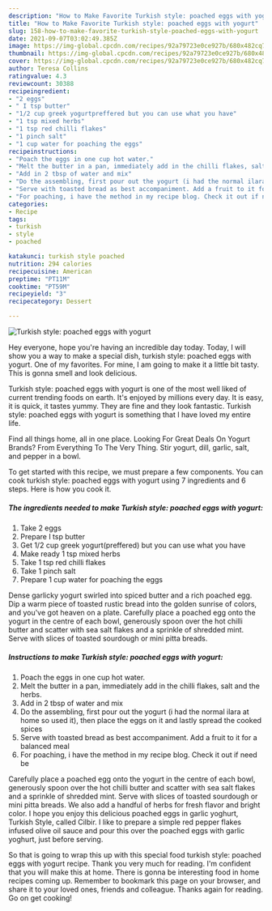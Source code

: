 ```yaml
---
description: "How to Make Favorite Turkish style: poached eggs with yogurt"
title: "How to Make Favorite Turkish style: poached eggs with yogurt"
slug: 158-how-to-make-favorite-turkish-style-poached-eggs-with-yogurt
date: 2021-09-07T03:02:49.385Z
image: https://img-global.cpcdn.com/recipes/92a79723e0ce927b/680x482cq70/turkish-style-poached-eggs-with-yogurt-recipe-main-photo.jpg
thumbnail: https://img-global.cpcdn.com/recipes/92a79723e0ce927b/680x482cq70/turkish-style-poached-eggs-with-yogurt-recipe-main-photo.jpg
cover: https://img-global.cpcdn.com/recipes/92a79723e0ce927b/680x482cq70/turkish-style-poached-eggs-with-yogurt-recipe-main-photo.jpg
author: Teresa Collins
ratingvalue: 4.3
reviewcount: 30388
recipeingredient:
- "2 eggs"
- " I tsp butter"
- "1/2 cup greek yogurtpreffered but you can use what you have"
- "1 tsp mixed herbs"
- "1 tsp red chilli flakes"
- "1 pinch salt"
- "1 cup water for poaching the eggs"
recipeinstructions:
- "Poach the eggs in one cup hot water."
- "Melt the butter in a pan, immediately add in the chilli flakes, salt and the herbs."
- "Add in 2 tbsp of water and mix"
- "Do the assembling, first pour out the yogurt (i had the normal ilara at home so used it), then place the eggs on it and lastly spread the cooked spices"
- "Serve with toasted bread as best accompaniment. Add a fruit to it for a balanced meal"
- "For poaching, i have the method in my recipe blog. Check it out if need be"
categories:
- Recipe
tags:
- turkish
- style
- poached

katakunci: turkish style poached 
nutrition: 294 calories
recipecuisine: American
preptime: "PT11M"
cooktime: "PT59M"
recipeyield: "3"
recipecategory: Dessert

---
```



![Turkish style: poached eggs with yogurt](https://img-global.cpcdn.com/recipes/92a79723e0ce927b/680x482cq70/turkish-style-poached-eggs-with-yogurt-recipe-main-photo.jpg)

Hey everyone, hope you're having an incredible day today. Today, I will show you a way to make a special dish, turkish style: poached eggs with yogurt. One of my favorites. For mine, I am going to make it a little bit tasty. This is gonna smell and look delicious.

Turkish style: poached eggs with yogurt is one of the most well liked of current trending foods on earth. It's enjoyed by millions every day. It is easy, it is quick, it tastes yummy. They are fine and they look fantastic. Turkish style: poached eggs with yogurt is something that I have loved my entire life.

Find all things home, all in one place. Looking For Great Deals On Yogurt Brands? From Everything To The Very Thing. Stir yogurt, dill, garlic, salt, and pepper in a bowl.


To get started with this recipe, we must prepare a few components. You can cook turkish style: poached eggs with yogurt using 7 ingredients and 6 steps. Here is how you cook it.

<!--inarticleads1-->

##### The ingredients needed to make Turkish style: poached eggs with yogurt:

1. Take 2 eggs
1. Prepare  I tsp butter
1. Get 1/2 cup greek yogurt(preffered) but you can use what you have
1. Make ready 1 tsp mixed herbs
1. Take 1 tsp red chilli flakes
1. Take 1 pinch salt
1. Prepare 1 cup water for poaching the eggs


Dense garlicky yogurt swirled into spiced butter and a rich poached egg. Dip a warm piece of toasted rustic bread into the golden sunrise of colors, and you&#39;ve got heaven on a plate. Carefully place a poached egg onto the yogurt in the centre of each bowl, generously spoon over the hot chilli butter and scatter with sea salt flakes and a sprinkle of shredded mint. Serve with slices of toasted sourdough or mini pitta breads. 

<!--inarticleads2-->

##### Instructions to make Turkish style: poached eggs with yogurt:

1. Poach the eggs in one cup hot water.
1. Melt the butter in a pan, immediately add in the chilli flakes, salt and the herbs.
1. Add in 2 tbsp of water and mix
1. Do the assembling, first pour out the yogurt (i had the normal ilara at home so used it), then place the eggs on it and lastly spread the cooked spices
1. Serve with toasted bread as best accompaniment. Add a fruit to it for a balanced meal
1. For poaching, i have the method in my recipe blog. Check it out if need be


Carefully place a poached egg onto the yogurt in the centre of each bowl, generously spoon over the hot chilli butter and scatter with sea salt flakes and a sprinkle of shredded mint. Serve with slices of toasted sourdough or mini pitta breads. We also add a handful of herbs for fresh flavor and bright color. I hope you enjoy this delicious poached eggs in garlic yoghurt, Turkish Style, called Cilbir. I like to prepare a simple red pepper flakes infused olive oil sauce and pour this over the poached eggs with garlic yoghurt, just before serving. 

So that is going to wrap this up with this special food turkish style: poached eggs with yogurt recipe. Thank you very much for reading. I'm confident that you will make this at home. There is gonna be interesting food in home recipes coming up. Remember to bookmark this page on your browser, and share it to your loved ones, friends and colleague. Thanks again for reading. Go on get cooking!
